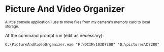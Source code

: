 # Picture And Video Organizer
<sub>A little console application I use to move files from my camera's memory card to local storage.</sub>


At the command prompt run (edit as necessary):
```
C:\PictureAndVideoOrganizer.exe "F:\DCIM\103D7200" "D:\pictures\D7200"
```
